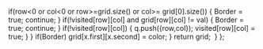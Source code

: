 if(row<0 or col<0 or row>=grid.size() or col>= grid[0].size()) {
Border = true;
continue;
}
if(!visited[row][col] and grid[row][col] != val) {
Border = true;
continue;
}
if(!visited[row][col]) {
q.push({row,col});
visited[row][col] = true;
}
}
if(Border)
grid[x.first][x.second] = color;
}
return grid;
​
}
};
```